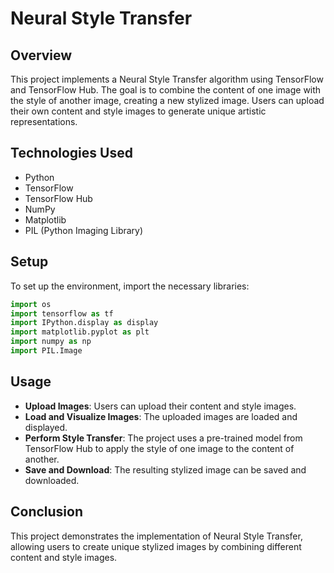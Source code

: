 # Neural Style Transfer

## Overview
This project implements a Neural Style Transfer algorithm using TensorFlow and TensorFlow Hub. The goal is to combine the content of one image with the style of another image, creating a new stylized image. Users can upload their own content and style images to generate unique artistic representations.

## Technologies Used
- Python
- TensorFlow
- TensorFlow Hub
- NumPy
- Matplotlib
- PIL (Python Imaging Library)

## Setup
To set up the environment, import the necessary libraries:

```python
import os
import tensorflow as tf
import IPython.display as display
import matplotlib.pyplot as plt
import numpy as np
import PIL.Image
```

## Usage
- **Upload Images**: Users can upload their content and style images.
- **Load and Visualize Images**: The uploaded images are loaded and displayed.
- **Perform Style Transfer**: The project uses a pre-trained model from TensorFlow Hub to apply the style of one image to the content of another.
- **Save and Download**: The resulting stylized image can be saved and downloaded.

## Conclusion
This project demonstrates the implementation of Neural Style Transfer, allowing users to create unique stylized images by combining different content and style images.
